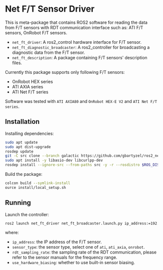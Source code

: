 # Net F/T Sensor Driver

This is meta-package that contains ROS2 software for reading the data from F/T sensors
with RDT communication interface such as: ATI F/T sensors, OnRobot F/T sensors.

- `net_ft_driver`: A ros2_control hardware interface for F/T sensor.
- `net_ft_diagnostic_broadcaster`: A ros2_controller for broadcasting a diagnostic
  data from the F/T sensor.
- `net_ft_description`: A package containing F/T sensors' description files.

Currently this package supports only following F/T sensors:

- OnRobot HEX series
- ATI AXIA series
- ATI Net F/T series

Software was tested with `ATI AXIA80` and `OnRobot HEX-E V2` and `ATI Net F/T series`.

## Installation

Installing dependencies:

```Bash
sudo apt update
sudo apt dist-upgrade
rosdep update
git -C src clone --branch galactic https://github.com/gbartyzel/ros2_net_ft_driver.git
sudo apt install -y libasio-dev libcurlpp-dev
rosdep install --ignore-src --from-paths src -y -r --rosdistro $ROS_DISTRO
```

Build the package:

```Bash
colcon build --symlink-install
ource install/local_setup.sh
```

## Running

Launch the controller:

```Bash
ros2 launch net_ft_driver net_ft_broadcaster.launch.py ip_address:=192.168.1.1 sensor_type:=ati_axia rdt_sampling_rate:=500
```

where:

- `ip_address`: the IP address of the F/T sensor.
- `sensor_type`: the sensor type, select one of `ati`, `ati_axia`, `onrobot`.
- `rdt_sampling_rate`: the sampling rate of the RDT communication, please refer to
  the sensor manuals for the frequency range.
- `use_hardware_biasing`: whether to use built-in sensor biasing.
